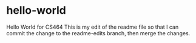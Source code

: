 # hello-world
Hello World for CS464
This is my edit of the readme file so that I can commit the change to the readme-edits branch, then merge the changes.  
